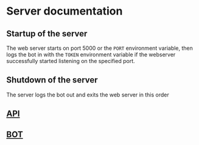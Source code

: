 # Server documentation

## Startup of the server

The web server starts on port 5000 or the `PORT` environment variable, then logs the bot in with the 
`TOKEN` environment variable if the webserver successfully started listening on the specified port.

## Shutdown of the server

The server logs the bot out and exits the web server in this order

## [API](./api/index.md)

## [BOT](./bot.md)
